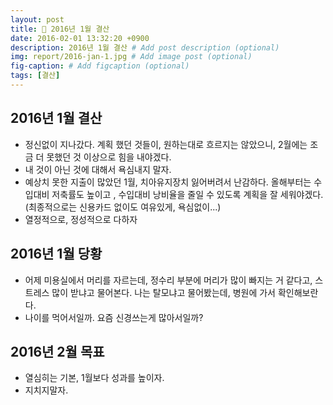 ```yaml
---
layout: post
title: 📝 2016년 1월 결산
date: 2016-02-01 13:32:20 +0900
description: 2016년 1월 결산 # Add post description (optional)
img: report/2016-jan-1.jpg # Add image post (optional)
fig-caption: # Add figcaption (optional)
tags: [결산]
---
```

## 2016년 1월 결산

- 정신없이 지나갔다. 계획 했던 것들이, 원하는대로 흐르지는 않았으니, 2월에는 조금 더 못했던 것 이상으로 힘을 내야겠다.
- 내 것이 아닌 것에 대해서 욕심내지 말자. 
- 예상치 못한 지출이 많았던 1월, 치아유지장치 잃어버려서 난감하다. 올해부터는 수입대비 저축률도 높이고 , 수입대비 낭비율을 줄일 수 있도록 계획을 잘 세워야겠다. (최종적으로는 신용카드 없이도 여유있게, 욕심없이...)
- 열정적으로, 정성적으로 다하자


## 2016년 1월 당황

- 어제 미용실에서 머리를 자르는데, 정수리 부분에 머리가 많이 빠지는 거 같다고, 스트레스 많이 받냐고 물어본다. 나는 탈모냐고 물어봤는데, 병원에 가서 확인해보란다.
- 나이를 먹어서일까. 요즘 신경쓰는게 많아서일까? 

## 2016년 2월 목표

- 열심히는 기본, 1월보다 성과를 높이자.
- 지치지말자.
